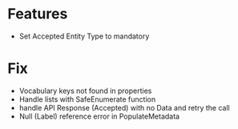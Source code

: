 # Features
- Set Accepted Entity Type to mandatory

# Fix
- Vocabulary keys not found in properties
- Handle lists with SafeEnumerate function
- handle API Response (Accepted) with no Data and retry the call
- Null (Label) reference error in PopulateMetadata
